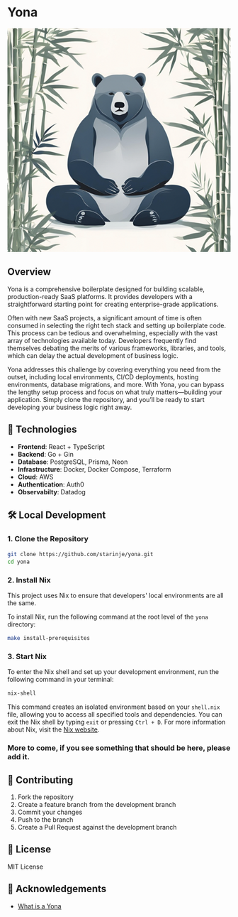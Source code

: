 # Yona

<div align="center">

![A bear](images/yona.png)

</div>

## Overview

Yona is a comprehensive boilerplate designed for building scalable, production-ready SaaS platforms. It provides developers with a straightforward starting point for creating enterprise-grade applications.

Often with new SaaS projects, a significant amount of time is often consumed in selecting the right tech stack and setting up boilerplate code. This process can be tedious and overwhelming, especially with the vast array of technologies available today. Developers frequently find themselves debating the merits of various frameworks, libraries, and tools, which can delay the actual development of business logic.

Yona addresses this challenge by covering everything you need from the outset, including local environments, CI/CD deployments, hosting environments, database migrations, and more. With Yona, you can bypass the lengthy setup process and focus on what truly matters—building your application. Simply clone the repository, and you’ll be ready to start developing your business logic right away.

## 🚀 Technologies

- **Frontend**: React + TypeScript
- **Backend**: Go + Gin
- **Database**: PostgreSQL, Prisma, Neon
- **Infrastructure**: Docker, Docker Compose, Terraform
- **Cloud**: AWS
- **Authentication**: Auth0
- **Observabilty**: Datadog

## 🛠 Local Development

### 1. Clone the Repository

```bash
git clone https://github.com/starinje/yona.git
cd yona
```

### 2. Install Nix

This project uses Nix to ensure that developers' local environments are all the same.

To install Nix, run the following command at the root level of the `yona` directory:

```bash
make install-prerequisites
```

### 3. Start Nix

To enter the Nix shell and set up your development environment, run the following command in your terminal:

```bash
nix-shell

```

This command creates an isolated environment based on your `shell.nix` file, allowing you to access all specified tools and dependencies. You can exit the Nix shell by typing `exit` or pressing `Ctrl + D`. For more information about Nix, visit the [Nix website](https://nixos.org/nix/).

### More to come, if you see something that should be here, please add it.

## 🤝 Contributing

1. Fork the repository
2. Create a feature branch from the development branch
3. Commit your changes
4. Push to the branch
5. Create a Pull Request against the development branch

## 📄 License

MIT License

## 🌟 Acknowledgements

- [What is a Yona](https://nativehistoryassociation.org/tutor_tsalagi2_study.php)
